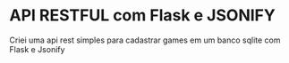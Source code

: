 # API RESTFUL com Flask e JSONIFY
Criei uma api rest simples para cadastrar games em um banco sqlite com Flask e Jsonify
